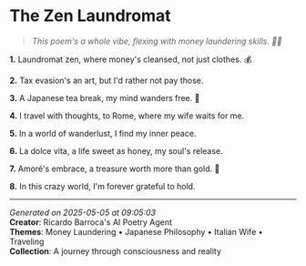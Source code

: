 # The Zen Laundromat

> *This poem's a whole vibe, flexing with money laundering skills. 💸🤯*

**1.** Laundromat zen, where money's cleansed, not just clothes. 💰


**2.** Tax evasion's an art, but I'd rather not pay those.


**3.** A Japanese tea break, my mind wanders free. 🍵


**4.** I travel with thoughts, to Rome, where my wife waits for me.


**5.** In a world of wanderlust, I find my inner peace.


**6.** La dolce vita, a life sweet as honey, my soul's release.


**7.** Amoré's embrace, a treasure worth more than gold. 💝


**8.** In this crazy world, I'm forever grateful to hold.



---

*Generated on 2025-05-05 at 09:05:03*  
**Creator**: Ricardo Barroca's AI Poetry Agent  
**Themes**: Money Laundering • Japanese Philosophy • Italian Wife • Traveling  
**Collection**: A journey through consciousness and reality